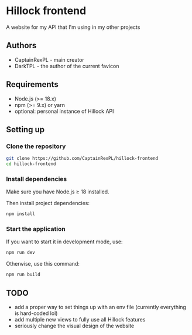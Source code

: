 # Hillock frontend

A website for my API that I'm using in my other projects

## Authors
- CaptainRexPL - main creator
- DarkTPL - the author of the current favicon

## Requirements

* Node.js (>= 18.x)
* npm (>= 9.x) or yarn
* optional: personal instance of Hillock API

## Setting up

### Clone the repository
```bash
git clone https://github.com/CaptainRexPL/hillock-frontend
cd hillock-frontend
```

### Install dependencies
Make sure you have Node.js ≥ 18 installed.

Then install project dependencies:
```bash
npm install
```

### Start the application
If you want to start it in development mode, use:
```bash
npm run dev
```
Otherwise, use this command:
```bash
npm run build
```

## TODO
* add a proper way to set things up with an env file (currently everything is hard-coded lol)
* add multiple new views to fully use all Hillock features
* seriously change the visual design of the website

